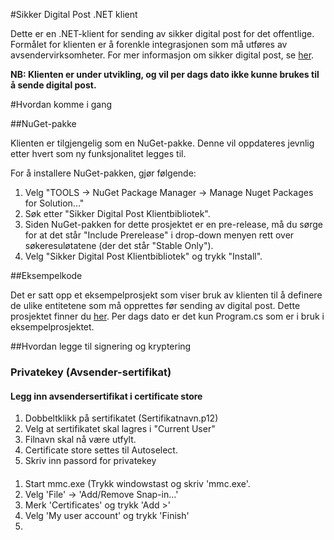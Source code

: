 #Sikker Digital Post .NET klient

Dette er en .NET-klient for sending av sikker digital post for det offentlige. Formålet for klienten er å forenkle integrasjonen 
som må utføres av avsendervirksomheter. For mer informasjon om sikker digital post, se [her](http://begrep.difi.no/SikkerDigitalPost/).

**NB: Klienten er under utvikling, og vil per dags dato ikke kunne brukes til å sende digital post.**

#Hvordan komme i gang

##NuGet-pakke

Klienten er tilgjengelig som en NuGet-pakke. Denne vil oppdateres jevnlig etter hvert som ny funksjonalitet legges til.

For å installere NuGet-pakken, gjør følgende:

1. Velg "TOOLS -> NuGet Package Manager -> Manage Nuget Packages for Solution..."
2. Søk etter "Sikker Digital Post Klientbibliotek".
3. Siden NuGet-pakken for dette prosjektet er en pre-release, må du sørge for at det står "Include Prerelease" i drop-down menyen rett over søkeresuløtatene (der det står "Stable Only").
4. Velg "Sikker Digital Post Klientbibliotek" og trykk "Install".

##Eksempelkode

Det er satt opp et eksempelprosjekt som viser bruk av klienten til å definere de ulike entitetene som må opprettes før sending av digital post. 
Dette prosjektet finner du [her](https://github.com/difi/sikker-digital-post-net-klient-demo). Per dags dato er det kun Program.cs som er i bruk i eksempelprosjektet.


##Hvordan legge til signering og kryptering

### Privatekey (Avsender-sertifikat)

#### Legg inn avsendersertifikat i certificate store

1. Dobbeltklikk på sertifikatet (Sertifikatnavn.p12)
2. Velg at sertifikatet skal lagres i "Current User"
3. Filnavn skal nå være utfylt. 
4. Certificate store settes til Autoselect.
5. Skriv inn passord for privatekey

####

1. Start mmc.exe (Trykk windowstast og skriv 'mmc.exe'.
2. Velg 'File' -> 'Add/Remove Snap-in...' 
3. Merk 'Certificates' og trykk 'Add >'
4. Velg 'My user account' og trykk 'Finish'
5. 




